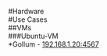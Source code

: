 #Hardware  
#Use Cases  
##VMs  
###Ubuntu-VM  
*Gollum - [192.168.1.20:4567](http://192.168.1.20:4567)  
